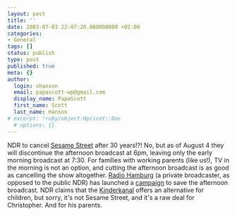 ```yaml
---
layout: post
title: ''
date: 2003-07-03 22:07:20.000000000 +02:00
categories:
- General
tags: []
status: publish
type: post
published: true
meta: {}
author:
  login: shanson
  email: papascott-wp@gmail.com
  display_name: PapaScott
  first_name: Scott
  last_name: Hanson
# excerpt: !ruby/object:Hpricot::Doc
  # options: {}
---
```

<p>NDR to cancel <a href="http://www.ndr.de/tv/sesamstrasse/">Sesame Street</a> after 30 years!?! No, but as of August 4 they will discontinue the afternoon broadcast at 6pm, leaving only the early morning broadcast at 7:30. For families with working parents (like us!),  TV in the morning is not an option, and cutting the afternoon broadcast is as good as cancelling the show altogether. <a title="Radio Hamburg" href="http://www.radiohh.de/">Radio Hamburg</a> (a private broadcaster, as opposed to the public NDR) has launched a <a title="Radio Hamburg: Rettet die Sesamstrasse!" href="http://www.radiohh.de/neu/frameset/sites/dynamisch.html?ID=2974&subnavi1=10&page=info">campaign</a> to save the afternoon broadcast. NDR claims that the <a href="http://www.kika.de/">Kinderkanal</a> offers an alternative for children, but sorry, it's not Sesame Street, and it's a raw deal for Christopher. And for his parents.</p>
